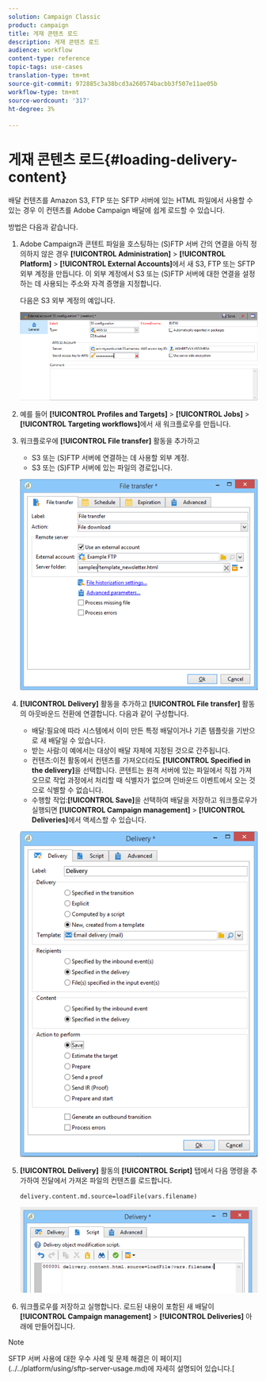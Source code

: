 ```yaml
---
solution: Campaign Classic
product: campaign
title: 게재 콘텐츠 로드
description: 게재 콘텐츠 로드
audience: workflow
content-type: reference
topic-tags: use-cases
translation-type: tm+mt
source-git-commit: 972885c3a38bcd3a260574bacbb3f507e11ae05b
workflow-type: tm+mt
source-wordcount: '317'
ht-degree: 3%

---
```



# 게재 콘텐츠 로드{#loading-delivery-content}

배달 컨텐츠를 Amazon S3, FTP 또는 SFTP 서버에 있는 HTML 파일에서 사용할 수 있는 경우 이 컨텐츠를 Adobe Campaign 배달에 쉽게 로드할 수 있습니다.

방법은 다음과 같습니다.

1. Adobe Campaign과 콘텐트 파일을 호스팅하는 (S)FTP 서버 간의 연결을 아직 정의하지 않은 경우 **[!UICONTROL Administration]** > **[!UICONTROL Platform]** > **[!UICONTROL External Accounts]**&#x200B;에서 새 S3, FTP 또는 SFTP 외부 계정을 만듭니다. 이 외부 계정에서 S3 또는 (S)FTP 서버에 대한 연결을 설정하는 데 사용되는 주소와 자격 증명을 지정합니다.

   다음은 S3 외부 계정의 예입니다.

   ![](assets/delivery_loadcontent_filetransfertexamples3.png)

1. 예를 들어 **[!UICONTROL Profiles and Targets]** > **[!UICONTROL Jobs]** > **[!UICONTROL Targeting workflows]**&#x200B;에서 새 워크플로우를 만듭니다.
1. 워크플로우에 **[!UICONTROL File transfer]** 활동을 추가하고

   * S3 또는 (S)FTP 서버에 연결하는 데 사용할 외부 계정.
   * S3 또는 (S)FTP 서버에 있는 파일의 경로입니다.

   ![](assets/delivery_loadcontent_filetransfertexample.png)

1. **[!UICONTROL Delivery]** 활동을 추가하고 **[!UICONTROL File transfer]** 활동의 아웃바운드 전환에 연결합니다. 다음과 같이 구성합니다.

   * 배달:필요에 따라 시스템에서 이미 만든 특정 배달이거나 기존 템플릿을 기반으로 새 배달일 수 있습니다.
   * 받는 사람:이 예에서는 대상이 배달 자체에 지정된 것으로 간주됩니다.
   * 컨텐츠:이전 활동에서 컨텐츠를 가져오더라도 **[!UICONTROL Specified in the delivery]**&#x200B;을 선택합니다. 콘텐트는 원격 서버에 있는 파일에서 직접 가져오므로 작업 과정에서 처리할 때 식별자가 없으며 인바운드 이벤트에서 오는 것으로 식별할 수 없습니다.
   * 수행할 작업:**[!UICONTROL Save]**&#x200B;을 선택하여 배달을 저장하고 워크플로우가 실행되면 **[!UICONTROL Campaign management]** > **[!UICONTROL Deliveries]**&#x200B;에서 액세스할 수 있습니다.

   ![](assets/delivery_loadcontent_activityexample.png)

1. **[!UICONTROL Delivery]** 활동의 **[!UICONTROL Script]** 탭에서 다음 명령을 추가하여 전달에서 가져온 파일의 컨텐츠를 로드합니다.

   ```
   delivery.content.md.source=loadFile(vars.filename)
   ```

   ![](assets/delivery_loadcontent_script.png)

1. 워크플로우를 저장하고 실행합니다. 로드된 내용이 포함된 새 배달이 **[!UICONTROL Campaign management]** > **[!UICONTROL Deliveries]** 아래에 만들어집니다.

>[!NOTE]
>
>SFTP 서버 사용에 대한 우수 사례 및 문제 해결은 이 페이지](../../platform/using/sftp-server-usage.md)에 자세히 설명되어 있습니다.[
